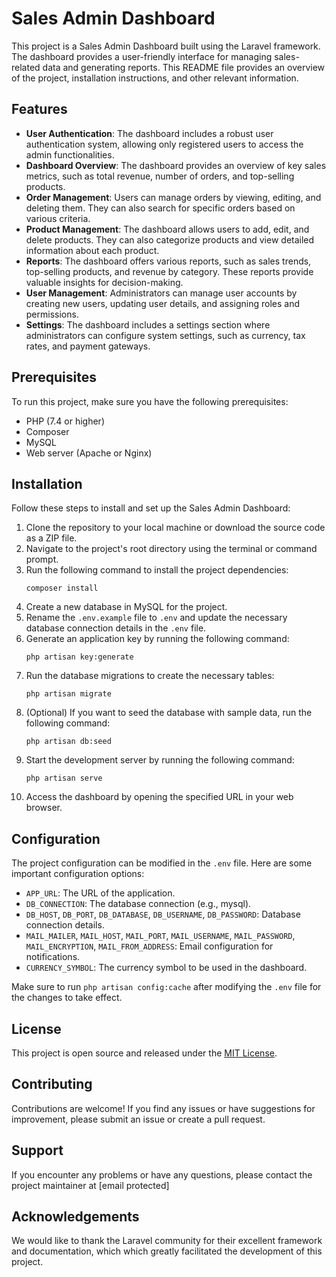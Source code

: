 # Sales Admin Dashboard

This project is a Sales Admin Dashboard built using the Laravel framework. The dashboard provides a user-friendly interface for managing sales-related data and generating reports. This README file provides an overview of the project, installation instructions, and other relevant information.

## Features

- **User Authentication**: The dashboard includes a robust user authentication system, allowing only registered users to access the admin functionalities.
- **Dashboard Overview**: The dashboard provides an overview of key sales metrics, such as total revenue, number of orders, and top-selling products.
- **Order Management**: Users can manage orders by viewing, editing, and deleting them. They can also search for specific orders based on various criteria.
- **Product Management**: The dashboard allows users to add, edit, and delete products. They can also categorize products and view detailed information about each product.
- **Reports**: The dashboard offers various reports, such as sales trends, top-selling products, and revenue by category. These reports provide valuable insights for decision-making.
- **User Management**: Administrators can manage user accounts by creating new users, updating user details, and assigning roles and permissions.
- **Settings**: The dashboard includes a settings section where administrators can configure system settings, such as currency, tax rates, and payment gateways.

## Prerequisites

To run this project, make sure you have the following prerequisites:

- PHP (7.4 or higher)
- Composer
- MySQL
- Web server (Apache or Nginx)

## Installation

Follow these steps to install and set up the Sales Admin Dashboard:

1. Clone the repository to your local machine or download the source code as a ZIP file.
2. Navigate to the project's root directory using the terminal or command prompt.
3. Run the following command to install the project dependencies:
   ```
   composer install
   ```
4. Create a new database in MySQL for the project.
5. Rename the `.env.example` file to `.env` and update the necessary database connection details in the `.env` file.
6. Generate an application key by running the following command:
   ```
   php artisan key:generate
   ```
7. Run the database migrations to create the necessary tables:
   ```
   php artisan migrate
   ```
8. (Optional) If you want to seed the database with sample data, run the following command:
   ```
   php artisan db:seed
   ```
9. Start the development server by running the following command:
   ```
   php artisan serve
   ```
10. Access the dashboard by opening the specified URL in your web browser.

## Configuration

The project configuration can be modified in the `.env` file. Here are some important configuration options:

- `APP_URL`: The URL of the application.
- `DB_CONNECTION`: The database connection (e.g., mysql).
- `DB_HOST`, `DB_PORT`, `DB_DATABASE`, `DB_USERNAME`, `DB_PASSWORD`: Database connection details.
- `MAIL_MAILER`, `MAIL_HOST`, `MAIL_PORT`, `MAIL_USERNAME`, `MAIL_PASSWORD`, `MAIL_ENCRYPTION`, `MAIL_FROM_ADDRESS`: Email configuration for notifications.
- `CURRENCY_SYMBOL`: The currency symbol to be used in the dashboard.

Make sure to run `php artisan config:cache` after modifying the `.env` file for the changes to take effect.

## License

This project is open source and released under the [MIT License](LICENSE).

## Contributing

Contributions are welcome! If you find any issues or have suggestions for improvement, please submit an issue or create a pull request.

## Support

If you encounter any problems or have any questions, please contact the project maintainer at [email protected]

## Acknowledgements

We would like to thank the Laravel community for their excellent framework and documentation, which which greatly facilitated the development of this project.
